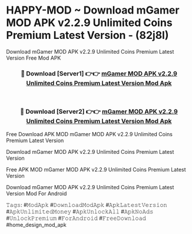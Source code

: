 # HAPPY-MOD ~ Download mGamer MOD APK v2.2.9 Unlimited Coins Premium Latest Version - (82j8l)
Download mGamer MOD APK v2.2.9 Unlimited Coins Premium Latest Version Free Mod APK

<div align="center">
<h3>🔴 Download [Server1] 👉👉 <a href="https://apk-comot.site?title=mGamer_MOD_APK_v2.2.9_Unlimited_Coins_Premium_Latest_Version">mGamer MOD APK v2.2.9 Unlimited Coins Premium Latest Version Mod Apk</a></h3><br>

<h3>🔴 Download [Server2] 👉👉 <a href="https://apk-comot.site?title=mGamer_MOD_APK_v2.2.9_Unlimited_Coins_Premium_Latest_Version">mGamer MOD APK v2.2.9 Unlimited Coins Premium Latest Version Mod Apk</a></h3>
</div>


Free Download APK MOD mGamer MOD APK v2.2.9 Unlimited Coins Premium Latest Version

Download mGamer MOD APK v2.2.9 Unlimited Coins Premium Latest Version 

Free APK MOD mGamer MOD APK v2.2.9 Unlimited Coins Premium Latest Version 

Download mGamer MOD APK v2.2.9 Unlimited Coins Premium Latest Version Mod For Android

𝚃𝚊𝚐𝚜: #𝙼𝚘𝚍𝙰𝚙𝚔 #𝙳𝚘𝚠𝚗𝚕𝚘𝚊𝚍𝙼𝚘𝚍𝙰𝚙𝚔 #𝙰𝚙𝚔𝙻𝚊𝚝𝚎𝚜𝚝𝚅𝚎𝚛𝚜𝚒𝚘𝚗 #𝙰𝚙𝚔𝚄𝚗𝚕𝚒𝚖𝚒𝚝𝚎𝚍𝙼𝚘𝚗𝚎𝚢 #𝙰𝚙𝚔𝚄𝚗𝚕𝚘𝚌𝚔𝙰𝚕𝚕 #𝙰𝚙𝚔𝙽𝚘𝙰𝚍𝚜 #𝚄𝚗𝚕𝚘𝚌𝚔𝙿𝚛𝚎𝚖𝚒𝚞𝚖 #𝙵𝚘𝚛𝙰𝚗𝚍𝚛𝚘𝚒𝚍 #𝙵𝚛𝚎𝚎𝙳𝚘𝚠𝚗𝚕𝚘𝚊𝚍 #home_design_mod_apk
